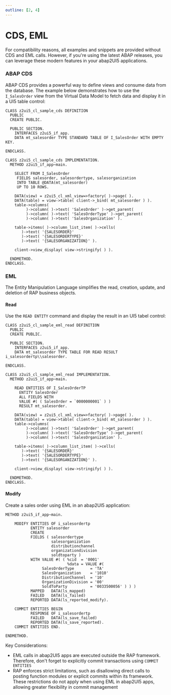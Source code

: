 ```yaml
---
outline: [2, 4]
---
```

# CDS, EML

For compatibility reasons, all examples and snippets are provided without CDS and EML calls. However, if you're using the latest ABAP releases, you can leverage these modern features in your abap2UI5 applications.

### ABAP CDS
ABAP CDS provides a powerful way to define views and consume data from the database. The example below demonstrates how to use the `I_SalesOrder` view from the Virtual Data Model to fetch data and display it in a UI5 table control:
```abap
CLASS z2ui5_cl_sample_cds DEFINITION
  PUBLIC
  CREATE PUBLIC.

  PUBLIC SECTION.
    INTERFACES z2ui5_if_app.
    DATA mt_salesorder TYPE STANDARD TABLE OF I_SalesOrder WITH EMPTY KEY.

ENDCLASS.

CLASS z2ui5_cl_sample_cds IMPLEMENTATION.
  METHOD z2ui5_if_app~main.

    SELECT FROM I_SalesOrder
     FIELDS salesorder, salesordertype, salesorganization
     INTO TABLE @DATA(mt_salesorder)
     UP TO 10 ROWS.

    DATA(view) = z2ui5_cl_xml_view=>factory( )->page( ).
    DATA(table) = view->table( client->_bind( mt_salesorder ) ).
    table->columns(
         )->column( )->text( 'SalesOrder' )->get_parent(
         )->column( )->text( 'SalesOrderType' )->get_parent(
         )->column( )->text( 'SalesOrganization' ).

    table->items( )->column_list_item( )->cells(
       )->text( '{SALESORDER}'
       )->text( '{SALESORDERTYPE}'
       )->text( '{SALESORGANIZATION}' ).

    client->view_display( view->stringify( ) ).

  ENDMETHOD.
ENDCLASS.
```

### EML
The Entity Manipulation Language simplifies the read, creation, update, and deletion of RAP business objects. 

#### Read
Use the `READ ENTITY` command and display the result in an UI5 tabel control:
```abap
CLASS z2ui5_cl_sample_eml_read DEFINITION
  PUBLIC
  CREATE PUBLIC.

  PUBLIC SECTION.
    INTERFACES z2ui5_if_app.
    DATA mt_salesorder TYPE TABLE FOR READ RESULT i_salesordertp\\salesorder.

ENDCLASS.

CLASS z2ui5_cl_sample_eml_read IMPLEMENTATION.
  METHOD z2ui5_if_app~main.

    READ ENTITIES OF I_SalesOrderTP
      ENTITY SalesOrder
      ALL FIELDS WITH
      VALUE #( ( SalesOrder = `0000000001` ) )
      RESULT mt_salesorder.

    DATA(view) = z2ui5_cl_xml_view=>factory( )->page( ).
    DATA(table) = view->table( client->_bind( mt_salesorder ) ).
    table->columns(
         )->column( )->text( 'SalesOrder' )->get_parent(
         )->column( )->text( 'SalesOrderType' )->get_parent(
         )->column( )->text( 'SalesOrganization' ).

    table->items( )->column_list_item( )->cells(
       )->text( '{SALESORDER}'
       )->text( '{SALESORDERTYPE}'
       )->text( '{SALESORGANIZATION}' ).

    client->view_display( view->stringify( ) ).

  ENDMETHOD.
ENDCLASS.
```

#### Modify
Create a sales order using EML in an abap2UI5 application:
```abap
METHOD z2ui5_if_app~main.

    MODIFY ENTITIES OF i_salesordertp
           ENTITY salesorder
           CREATE
           FIELDS ( salesordertype
                    salesorganization
                    distributionchannel
                    organizationdivision
                    soldtoparty )
           WITH VALUE #( ( %cid  = '0001'
                           %data = VALUE #(
                SalesOrderType       = 'TA'
                SalesOrganization    = '1010'
                DistributionChannel  = '10'
                OrganizationDivision = '00'
                SoldToParty          = '0033500056' ) ) )
           MAPPED   DATA(ls_mapped)
           FAILED   DATA(ls_failed)
           REPORTED DATA(ls_reported_modify).

    COMMIT ENTITIES BEGIN
           RESPONSE OF i_salesordertp
           FAILED   DATA(ls_save_failed)
           REPORTED DATA(ls_save_reported).
    COMMIT ENTITIES END.

ENDMETHOD.
```
Key Considerations:
* EML calls in abap2UI5 apps are executed outside the RAP framework. Therefore, don't forget to explicitly commit transactions using `COMMIT ENTITIES`
* RAP enforces strict limitations, such as disallowing direct calls to posting function modules or explicit commits within its framework. These restrictions do not apply when using EML in abap2UI5 apps, allowing greater flexibility in commit management


